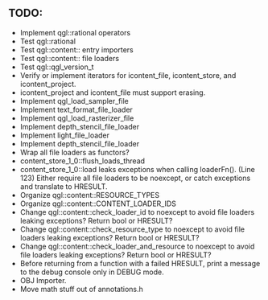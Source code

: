 ## TODO:
* Implement qgl::rational operators
* Test qgl::rational
* Test qgl::content:: entry importers
* Test qgl::content:: file loaders
* Test qgl::qgl_version_t
* Verify or implement iterators for icontent_file, icontent_store, and 
  icontent_project.
* icontent_project and icontent_file must support erasing. 
* Implement qgl_load_sampler_file
* Implement text_format_file_loader
* Implement qgl_load_rasterizer_file
* Implement depth_stencil_file_loader
* Implement light_file_loader
* Implement depth_stencil_file_loader
* Wrap all file loaders as functors?
* content_store_1_0::flush_loads_thread 
* content_store_1_0::load leaks exceptions when calling loaderFn(). (Line 123)
  Either require all file loaders to be noexcept, or catch exceptions and
  translate to HRESULT.
* Organize qgl::content::RESOURCE_TYPES
* Organize qgl::content::CONTENT_LOADER_IDS
* Change qgl::content::check_loader_id to noexcept to avoid file loaders 
  leaking exceptions? Return bool or HRESULT?
* Change qgl::content::check_resource_type to noexcept to avoid file loaders 
  leaking exceptions? Return bool or HRESULT?
* Change qgl::content::check_loader_and_resource to noexcept to avoid file 
  loaders leaking exceptions? Return bool or HRESULT?
* Before returning from a function with a failed HRESULT, print a message to
  the debug console only in DEBUG mode.
* OBJ Importer.
* Move math stuff out of annotations.h